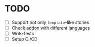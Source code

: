 # TODO

- [ ] Support not only `template`-like stories
- [ ] Check addon with different languages
- [ ] Write tests
- [ ] Setup CI/CD